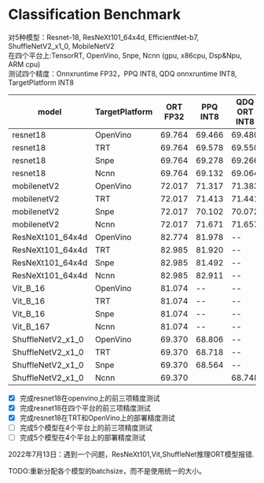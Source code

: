 # Classification Benchmark
对5种模型：Resnet-18, ResNeXt101_64x4d, EfficientNet-b7, ShuffleNetV2_x1_0, MobileNetV2    
在四个平台上:TensorRT, OpenVino, Snpe, Ncnn (gpu, x86cpu, Dsp&Npu, ARM cpu)  
测试四个精度：Onnxruntime FP32，PPQ INT8, QDQ onnxruntime INT8, TargetPlatform INT8 

|model|TargetPlatform|ORT FP32|PPQ INT8|QDQ ORT INT8|RealPlatform INT8|
|----|----|----|----|----|----|
|resnet18|OpenVino|69.764|69.466|69.480|66.975|
|resnet18|TRT|69.764|69.578|69.550|69.484|
|resnet18|Snpe|69.764|69.278|69.266|-|
|resnet18|Ncnn|69.764|69.132|69.064|-|
|mobilenetV2|OpenVino|72.017|71.317|71.383|**63.552**|
|mobilenetV2|TRT|72.017|71.413|71.441|**71.367**|
|mobilenetV2|Snpe|72.017|70.102|70.072|-|
|mobilenetV2|Ncnn|72.017|71.671|71.657|-|
|ResNeXt101_64x4d|OpenVino|82.774|81.978|--|79.297|
|ResNeXt101_64x4d|TRT|82.985|81.920|--|81.882|
|ResNeXt101_64x4d|Snpe|82.985|81.492|--|-|
|ResNeXt101_64x4d|Ncnn|82.985|82.911|--|-|
|Vit_B_16|OpenVino|81.074|--|--|-|
|Vit_B_16|TRT|81.074|--|--|-|
|Vit_B_16|Snpe|81.074|--|--|-|
|Vit_B_167|Ncnn|81.074|--|--|-|
|ShuffleNetV2_x1_0|OpenVino|69.370|68.806|--|-|
|ShuffleNetV2_x1_0|TRT|69.370|68.718|--|-|
|ShuffleNetV2_x1_0|Snpe|69.370|68.564|--|-|
|ShuffleNetV2_x1_0|Ncnn|69.370||68.748|-|


- [x] 完成resnet18在openvino上的前三项精度测试 
- [x] 完成resnet18在四个平台的前三项精度测试
- [x] 完成resnet18在TRT和OpenVino上的部署精度测试
- [ ] 完成5个模型在4个平台上的前三项精度测试
- [ ] 完成5个模型在4个平台上的部署精度测试

2022年7月13日：遇到一个问题，ResNeXt101,Vit,ShuffleNet推理ORT模型报错.

TODO:重新分配各个模型的batchsize，而不是使用统一的大小。